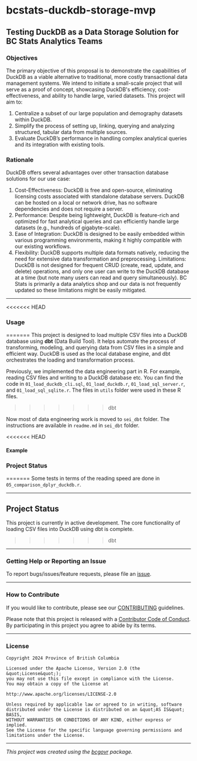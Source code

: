 <!-- 
Add a project state badge

See <https://github.com/BCDevExchange/Our-Project-Docs/blob/master/discussion/projectstates.md> 
If you have bcgovr installed and you use RStudio, click the 'Insert BCDevex Badge' Addin.
-->

bcstats-duckdb-storage-mvp
============================

## Testing DuckDB as a Data Storage Solution for BC Stats Analytics Teams

### Objectives
The primary objective of this proposal is to demonstrate the capabilities of DuckDB as a viable alternative to traditional, more costly transactional data management systems. We intend to initiate a small-scale project that will serve as a proof of concept, showcasing DuckDB's efficiency, cost-effectiveness, and ability to handle large, varied datasets. This project will aim to:
1. Centralize a subset of our large population and demography datasets within DuckDB.
2. Simplify the process of setting up, linking, querying and analyzing structured, tabular data from multiple sources.
3. Evaluate DuckDB’s performance in handling complex analytical queries and its integration with existing tools. 
### Rationale
DuckDB offers several advantages over other transaction database solutions for our use case:
1. Cost-Effectiveness: DuckDB is free and open-source, eliminating licensing costs associated with standalone database servers. DuckDB can be hosted on a local or network drive, has no software dependencies and does not require a server.
2.	Performance: Despite being lightweight, DuckDB is feature-rich and optimized for fast analytical queries and can efficiently handle large datasets (e.g., hundreds of gigabyte-scale).
3.	Ease of Integration: DuckDB is designed to be easily embedded within various programming environments, making it highly compatible with our existing workflows.
4.	Flexibility: DuckDB supports multiple data formats natively, reducing the need for extensive data transformation and preprocessing.
Limitations: DuckDB is not designed for frequent CRUD (create, read, update, and delete) operations, and only one user can write to the DuckDB database at a time (but note many users can read and query simultaneously).  BC Stats is primarily a data analytics shop and our data is not frequently updated so these limitations might be easily mitigated.

---


<<<<<<< HEAD
### Usage
=======
This project is designed to load multiple CSV files into a DuckDB database using **dbt** (Data Build Tool). It helps automate the process of transforming, modeling, and querying data from CSV files in a simple and efficient way. DuckDB is used as the local database engine, and dbt orchestrates the loading and transformation process.

Previously, we implemented the data engineering part in R. For example, reading CSV files and writing to a DuckDB database etc. You can find the code in `01_load_duckdb_cli.sql`, `01_load_duckdb.r`, `01_load_sql_server.r`, and `01_load_sql_sqlite.r`. The files in `utils` folder were used in these R files.  
>>>>>>> dbt

Now most of data engineering work is moved to `sei_dbt` folder. The instructions are available in `readme.md` in `sei_dbt` folder. 

<<<<<<< HEAD

#### Example



### Project Status
=======
Some tests in terms of the reading speed are done in `05_comparison_dplyr_duckdb.r`.

---

## Project Status

This project is currently in active development. 
The core functionality of loading CSV files into DuckDB using dbt is complete. 
>>>>>>> dbt


---

### Getting Help or Reporting an Issue

To report bugs/issues/feature requests, please file an [issue](https://github.com/bcgov/bcstats-duckdb/issues/).

---

### How to Contribute

If you would like to contribute, please see our [CONTRIBUTING](CONTRIBUTING.md) guidelines.

Please note that this project is released with a [Contributor Code of Conduct](CODE_OF_CONDUCT.md). By participating in this project you agree to abide by its terms.

---

### License

```
Copyright 2024 Province of British Columbia

Licensed under the Apache License, Version 2.0 (the &quot;License&quot;);
you may not use this file except in compliance with the License.
You may obtain a copy of the License at

http://www.apache.org/licenses/LICENSE-2.0

Unless required by applicable law or agreed to in writing, software distributed under the License is distributed on an &quot;AS IS&quot; BASIS,
WITHOUT WARRANTIES OR CONDITIONS OF ANY KIND, either express or implied.
See the License for the specific language governing permissions and limitations under the License.
```
---
*This project was created using the [bcgovr](https://github.com/bcgov/bcgovr) package.* 
